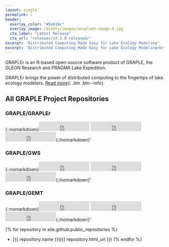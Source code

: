 ```yaml
---
layout: single
permalink: /
header:
  overlay_color: "#5e616c"
  overlay_image: /assets/images/unsplash-image-4.jpg
  cta_label: "Latest Release"
  cta_url: "releases/v3.1.0-released/"
excerpt: 'Distributed Computing Made Easy for Lake Ecology Modeling'
excerpt: 'Distributed Computing Made Easy for Lake Ecology Modeling<br /> <small><a href="https://github.com/GRAPLE/GRAPLEr/releases/tag/v3.1.0">Latest release v3.1.0</a></small><br /><br /> {::nomarkdown}<iframe src="https://ghbtns.com/github-btn.html?user=GRAPLE&repo=GRAPLEr&type=watch&count=true&size=large&v=2" frameborder="0" scrolling="0" width="160px" height="30px"></iframe> <iframe style="display: inline-block;" src="https://ghbtns.com/github-btn.html?user=GRAPLE&repo=GRAPLEr&type=star&count=true&size=large" frameborder="0" scrolling="0" width="160px" height="30px"></iframe> <iframe style="display: inline-block;" src="https://ghbtns.com/github-btn.html?user=GRAPLE&repo=GRAPLEr&type=fork&count=true&size=large" frameborder="0" scrolling="0" width="160px" height="30px"></iframe>{:/nomarkdown}'
---
```

GRAPLEr is an R-based open-source software product of GRAPLE, the GLEON Research and PRAGMA Lake Expedition.

GRAPLEr brings the power of distributed computing to the fingertips of lake ecology modelers. [Read more](about){: .btn .btn--info}

## All GRAPLE Project Repositories

### GRAPLE/GRAPLEr

{::nomarkdown}<iframe src="https://ghbtns.com/github-btn.html?user=GRAPLE&repo=GRAPLEr&type=watch&count=true&size=large&v=2" frameborder="0" scrolling="0" width="160px" height="30px"></iframe> <iframe style="display: inline-block;" src="https://ghbtns.com/github-btn.html?user=GRAPLE&repo=GRAPLEr&type=star&count=true&size=large" frameborder="0" scrolling="0" width="160px" height="30px"></iframe> <iframe style="display: inline-block;" src="https://ghbtns.com/github-btn.html?user=GRAPLE&repo=GRAPLEr&type=fork&count=true&size=large" frameborder="0" scrolling="0" width="160px" height="30px"></iframe>{:/nomarkdown}'

### GRAPLE/GWS

{::nomarkdown}<iframe src="https://ghbtns.com/github-btn.html?user=GRAPLE&repo=GWS&type=watch&count=true&size=large&v=2" frameborder="0" scrolling="0" width="160px" height="30px"></iframe> <iframe style="display: inline-block;" src="https://ghbtns.com/github-btn.html?user=GRAPLE&repo=GWS&type=star&count=true&size=large" frameborder="0" scrolling="0" width="160px" height="30px"></iframe> <iframe style="display: inline-block;" src="https://ghbtns.com/github-btn.html?user=GRAPLE&repo=GWS&type=fork&count=true&size=large" frameborder="0" scrolling="0" width="160px" height="30px"></iframe>{:/nomarkdown}'

### GRAPLE/GEMT

{::nomarkdown}<iframe src="https://ghbtns.com/github-btn.html?user=GRAPLE&repo=GEMT&type=watch&count=true&size=large&v=2" frameborder="0" scrolling="0" width="160px" height="30px"></iframe> <iframe style="display: inline-block;" src="https://ghbtns.com/github-btn.html?user=GRAPLE&repo=GEMT&type=star&count=true&size=large" frameborder="0" scrolling="0" width="160px" height="30px"></iframe> <iframe style="display: inline-block;" src="https://ghbtns.com/github-btn.html?user=GRAPLE&repo=GEMT&type=fork&count=true&size=large" frameborder="0" scrolling="0" width="160px" height="30px"></iframe>{:/nomarkdown}'


{% for repository in site.github.public_repositories %}
  * [{{ repository.name }}]({{ repository.html_url }})
{% endfor %}
